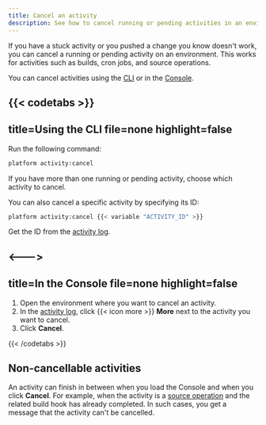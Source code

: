 ```yaml
---
title: Cancel an activity
description: See how to cancel running or pending activities in an environment.
---
```


If you have a stuck activity or you pushed a change you know doesn't work,
you can cancel a running or pending activity on an environment.
This works for activities such as builds, cron jobs, and source operations.

You can cancel activities using the [CLI](../administration/cli/_index.md)
or in the [Console](../administration/web/_index.md).

{{< codetabs >}}
---
title=Using the CLI
file=none
highlight=false
---

Run the following command:

```bash
platform activity:cancel
```

If you have more than one running or pending activity, choose which activity to cancel.

You can also cancel a specific activity by specifying its ID:

```bash
platform activity:cancel {{< variable "ACTIVITY_ID" >}}
```

Get the ID from the [activity log](../increase-observability/logs/access-logs.md#activity-logs).

<--->
---
title=In the Console
file=none
highlight=false
---

1. Open the environment where you want to cancel an activity.
2. In the [activity log](../increase-observability/logs/access-logs.md#activity-logs),
   click {{< icon more >}} **More** next to the activity you want to cancel.
3. Click **Cancel**.

{{< /codetabs >}}

## Non-cancellable activities

An activity can finish in between when you load the Console and when you click **Cancel**.
For example, when the activity is a [source operation](../create-apps/source-operations.md)
and the related build hook has already completed.
In such cases, you get a message that the activity can't be cancelled.

